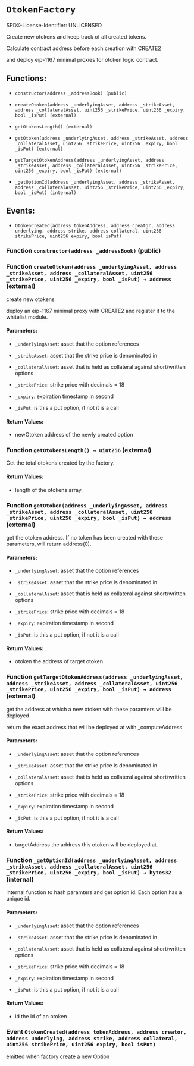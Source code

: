 # `OtokenFactory`

SPDX-License-Identifier: UNLICENSED

Create new otokens and keep track of all created tokens.

Calculate contract address before each creation with CREATE2

and deploy eip-1167 minimal proxies for otoken logic contract.

## Functions:

- `constructor(address _addressBook) (public)`

- `createOtoken(address _underlyingAsset, address _strikeAsset, address _collateralAsset, uint256 _strikePrice, uint256 _expiry, bool _isPut) (external)`

- `getOtokensLength() (external)`

- `getOtoken(address _underlyingAsset, address _strikeAsset, address _collateralAsset, uint256 _strikePrice, uint256 _expiry, bool _isPut) (external)`

- `getTargetOtokenAddress(address _underlyingAsset, address _strikeAsset, address _collateralAsset, uint256 _strikePrice, uint256 _expiry, bool _isPut) (external)`

- `_getOptionId(address _underlyingAsset, address _strikeAsset, address _collateralAsset, uint256 _strikePrice, uint256 _expiry, bool _isPut) (internal)`

## Events:

- `OtokenCreated(address tokenAddress, address creator, address underlying, address strike, address collateral, uint256 strikePrice, uint256 expiry, bool isPut)`

### Function `constructor(address _addressBook)` (public)

### Function `createOtoken(address _underlyingAsset, address _strikeAsset, address _collateralAsset, uint256 _strikePrice, uint256 _expiry, bool _isPut) → address` (external)

create new otokens

deploy an eip-1167 minimal proxy with CREATE2 and register it to the whitelist module.

#### Parameters:

- `_underlyingAsset`: asset that the option references

- `_strikeAsset`: asset that the strike price is denominated in

- `_collateralAsset`: asset that is held as collateral against short/written options

- `_strikePrice`: strike price with decimals = 18

- `_expiry`: expiration timestamp in second

- `_isPut`: is this a put option, if not it is a call

#### Return Values:

- newOtoken address of the newly created option

### Function `getOtokensLength() → uint256` (external)

Get the total otokens created by the factory.

#### Return Values:

- length of the otokens array.

### Function `getOtoken(address _underlyingAsset, address _strikeAsset, address _collateralAsset, uint256 _strikePrice, uint256 _expiry, bool _isPut) → address` (external)

get the otoken address. If no token has been created with these parameters, will return address(0).

#### Parameters:

- `_underlyingAsset`: asset that the option references

- `_strikeAsset`: asset that the strike price is denominated in

- `_collateralAsset`: asset that is held as collateral against short/written options

- `_strikePrice`: strike price with decimals = 18

- `_expiry`: expiration timestamp in second

- `_isPut`: is this a put option, if not it is a call

#### Return Values:

- otoken the address of target otoken.

### Function `getTargetOtokenAddress(address _underlyingAsset, address _strikeAsset, address _collateralAsset, uint256 _strikePrice, uint256 _expiry, bool _isPut) → address` (external)

get the address at which a new otoken with these paramters will be deployed

return the exact address that will be deployed at with _computeAddress

#### Parameters:

- `_underlyingAsset`: asset that the option references

- `_strikeAsset`: asset that the strike price is denominated in

- `_collateralAsset`: asset that is held as collateral against short/written options

- `_strikePrice`: strike price with decimals = 18

- `_expiry`: expiration timestamp in second

- `_isPut`: is this a put option, if not it is a call

#### Return Values:

- targetAddress the address this otoken will be deployed at.

### Function `_getOptionId(address _underlyingAsset, address _strikeAsset, address _collateralAsset, uint256 _strikePrice, uint256 _expiry, bool _isPut) → bytes32` (internal)

internal function to hash paramters and get option id. Each option has a unique id.

#### Parameters:

- `_underlyingAsset`: asset that the option references

- `_strikeAsset`: asset that the strike price is denominated in

- `_collateralAsset`: asset that is held as collateral against short/written options

- `_strikePrice`: strike price with decimals = 18

- `_expiry`: expiration timestamp in second

- `_isPut`: is this a put option, if not it is a call

#### Return Values:

- id the id of an otoken

### Event `OtokenCreated(address tokenAddress, address creator, address underlying, address strike, address collateral, uint256 strikePrice, uint256 expiry, bool isPut)`

emitted when factory create a new Option
